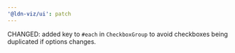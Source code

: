 ```yaml
---
'@ldn-viz/ui': patch
---
```


CHANGED: added key to `#each` in `CheckboxGroup` to avoid checkboxes being duplicated if options changes.
